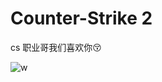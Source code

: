 # Counter-Strike 2

cs 职业哥我们喜欢你:kissing_closed_eyes:

![w](https://s21.ax1x.com/2024/04/10/pFOqORU.png)